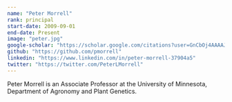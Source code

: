 ```yaml
---
name: "Peter Morrell"
rank: principal
start-date: 2009-09-01
end-date: Present
image: "peter.jpg"
google-scholar: "https://scholar.google.com/citations?user=GnCbOj4AAAAJ&hl=en"
github: "https://github.com/pmorrell"
linkedin: "https://www.linkedin.com/in/peter-morrell-37904a5"
twitter: "https://twitter.com/PeterLMorrell"
---
```


Peter Morrell is an Associate Professor at the University of Minnesota, Department of Agronomy and Plant Genetics. 
